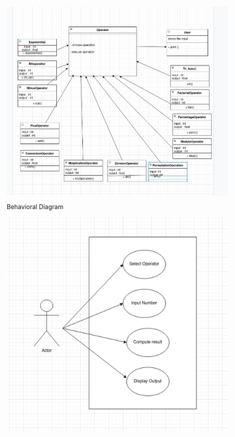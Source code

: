 ![calci_struct](https://github.com/99003518/Team2_calciapp/blob/main/Calculator%20Application/2.Design/HLD/calculator_structural_diagram.png)

Behavioral Diagram

![calci_behavioral](https://github.com/99003518/Team2_calciapp/blob/main/Calculator%20Application/2.Design/HLD/Behavioral_diagram_calculator.png)
